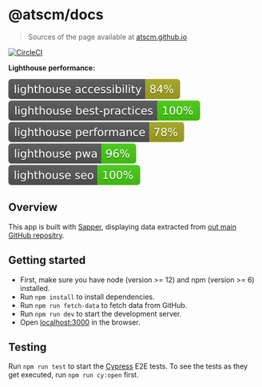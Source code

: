 # @atscm/docs

> Sources of the page available at [atscm.github.io](https://atscm.github.io)

[![CircleCI](https://circleci.com/gh/atSCM/docs.svg?style=svg)](https://circleci.com/gh/atSCM/docs)

**Lighthouse performance:**

![Accessibility](docs/assets/lighthouse_accessibility.svg)
![Best practices](docs/assets/lighthouse_best-practices.svg)
![Performance](docs/assets/lighthouse_performance.svg)
![Progressive Web App](docs/assets/lighthouse_pwa.svg)
![SEO](docs/assets/lighthouse_seo.svg)

## Overview

This app is built with [Sapper](https://sapper.svelte.dev), displaying data extracted from [out main GitHub repositry](https://github.com/atSCM/atscm).

## Getting started

- First, make sure you have node (version >= 12) and npm (version >= 6) installed.
- Run `npm install` to install dependencies.
- Run `npm run fetch-data` to fetch data from GitHub.
- Run `npm run dev` to start the development server.
- Open [localhost:3000](http://localhost:3000) in the browser.

## Testing

Run `npm run test` to start the [Cypress](https://www.cypress.io) E2E tests. To see the tests as they get executed, run `npm run cy:open` first.
